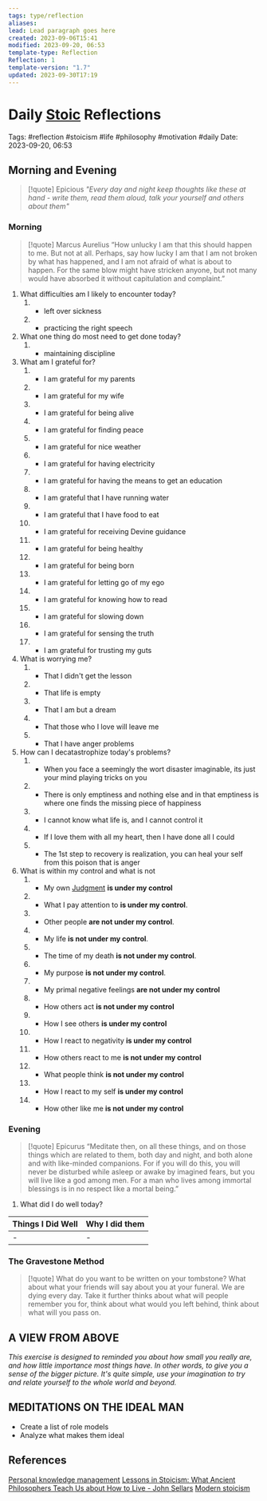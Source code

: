 ```yaml
---
tags: type/reflection
aliases: 
lead: Lead paragraph goes here
created: 2023-09-06T15:41
modified: 2023-09-20, 06:53
template-type: Reflection
Reflection: 1
template-version: "1.7"
updated: 2023-09-30T17:19
---
```



# Daily [Stoic](Stoicism.md) Reflections

Tags:  #reflection #stoicism #life #philosophy #motivation #daily 
Date: 2023-09-20, 06:53

## Morning and Evening

> [!quote] Epicious 
> _"Every day and night keep thoughts like these at hand - write them, 
> read them aloud, talk your yourself and others about them"_


### Morning

> [!quote] Marcus Aurelius
> “How unlucky I am that this should happen to me. But not at all. Perhaps, say 
> how lucky I am that I am not broken by what has happened, and I am not 
> afraid  of what is about to happen. For the same blow might have stricken 
> anyone, but not many would have absorbed it without capitulation 
> and complaint.”

1. What difficulties am I likely to encounter today?
	1. - left over sickness 
	2. - practicing the right speech 
2. What one thing do most need to get done today?
	1. - maintaining discipline 
3. What am I grateful for?
	1. - I am grateful for my parents 
	2. - I am grateful for my wife
	3. - I am grateful for being alive
	4. - I am grateful for finding peace 
	5. - I am grateful for nice weather
	6. - I am grateful for having electricity
	7. - I am grateful for having the means to get an education
	8. - I am grateful that I have running water 
	9. - I am grateful that I have food to eat 
	10. - I am grateful for receiving Devine guidance 
	11. - I am grateful for being healthy 
	12. - I am grateful for being born 
	13. - I am grateful for letting go of my ego 
	14. - I am grateful for knowing how to read 
	15. - I am grateful for slowing down 
	16. - I am grateful for sensing the truth 
	17. - I am grateful for trusting my guts
4. What is worrying me?
	1. - That I didn't get the lesson 
	2. - That life is empty 
	3. - That I am but a dream 
	4. - That those who I love will leave me
	5. - That I have anger problems 
5. How can I decatastrophize today's problems?
	1. - When you face a seemingly the wort disaster imaginable, its just your mind playing tricks on you  
	2. - There is only emptiness and nothing else and in that emptiness is where one finds the missing piece of happiness 
	3. - I cannot know what life is, and I cannot control it
	4. - If I love them with all my heart, then I have done all I could
	5. - The 1st step to recovery is realization, you can heal your self from this poison that is anger 
6. What is within my control and what is not
	1. - My own [Judgment](Control%20Over%20Judgment.md) **is under my control**
	2. - What I pay attention to **is under my control**.
	3. - Other people **are not under my control**.
	4. - My life **is not under my control**.
	5. - The time of my death **is not under my control**.
	6. - My purpose **is not under my control**.
	7. - My primal negative feelings **are not under my control**
	8. - How others act **is not under my control**
	9. - How I see others **is under my control**
	10. - How I react to negativity **is under my control**
	11. - How others react to me **is not under my control**
	12. - What people think **is not under my control**
	13. - How I react to my self **is under my control**
	14. - How other like me **is not under my control**

### Evening

> [!quote]  Epicurus
> “Meditate then, on all these things, and on those things which are related 
> to them, both day and night, and both alone and with like-minded 
> companions. For if you will do this, you will never be disturbed while 
> asleep or awake by imagined fears, but you will live like a god among 
> men. For a man who lives among immortal blessings is in no respect 
> like a mortal being.”

1. What did I do well today?

| Things I Did Well | Why I did them |
| ------------------- | ---------------- |
| -                 | -              |

### The Gravestone Method

> [!quote]
> What do you want to be written on your tombstone? What about what your friends will say about you at your funeral. We are dying every day. Take it further thinks about what will people remember you for, think about what would you left behind, think about what will you pass on.

## A VIEW FROM ABOVE

_This exercise is designed to reminded you about how small you really are, and how little importance most things have. In other words, to give you a sense of the bigger picture. It's quite simple, use your imagination to try and relate yourself to the whole world and beyond._

## MEDITATIONS ON THE IDEAL MAN

- Create a list of role models 
- Analyze what makes them ideal 

## References

[Personal knowledge management](Personal%20knowledge%20management.md)
[Lessons in Stoicism: What Ancient Philosophers Teach Us about How to Live - John Sellars](https://books.google.cz/books/about/Lessons_in_Stoicism.html?id=ky84zQEACAAJ&redir_esc=y)
[Modern stoicism](https://modernstoicism.com/)



